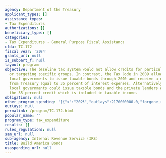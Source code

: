 ```yaml
---
agency: Department of the Treasury
applicant_types: []
assistance_types:
- Tax Expenditures
authorizations: []
beneficiary_types: []
categories:
- Tax Expenditures - General Purpose Fiscal Assistance
cfda: TC.172
fiscal_year: '2024'
grants_url: null
is_subpart_f: null
layout: program
objective: The baseline tax system would not allow credits for particular activities
  or targeting specific groups. In contrast, the Tax Code in 2009 allowed State and
  local governments to issue taxable bonds through 2010 and receive a direct payment
  from Treasury equal to 35 percent of interest expenses. Alternatively, State and
  local governments could issue taxable bonds and the private lenders would receive
  the 35 percent credit which is included in taxable income.
obligations: null
other_program_spending: '[{"x":"2023","outlays":2170000000.0,"forgone_revenue":0.0},{"x":"2024","outlays":2260000000.0,"forgone_revenue":0.0},{"x":"2025","outlays":2230000000.0,"forgone_revenue":0.0}]'
outlays: null
permalink: /program/TC.172.html
popular_name: ''
program_type: tax_expenditure
results: []
rules_regulations: null
sam_url: null
sub-agency: Internal Revenue Service (IRS)
title: Build America Bonds
usaspending_url: null
---
```

